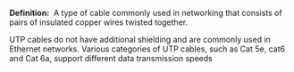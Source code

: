 **Definition:** 
 A type of cable commonly used in networking that consists of pairs of insulated copper wires twisted together.

UTP cables do not have additional shielding and are commonly used in Ethernet networks. Various categories of UTP cables, such as Cat 5e, cat6 and Cat 6a, support different data transmission speeds